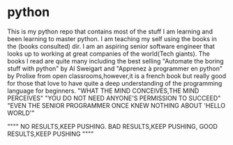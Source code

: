 # python
This is my python repo that contains most of the stuff I am learning and been learning to master python. I am teaching my self using the books in the
(books consulted) dir. I am an aspiring senior software engineer that looks up to working at great companies of the world(Tech giants). 
The books I read are quite many including the best selling "Automate the boring stuff with python" by Al Sweigart and "Apprenez à programmer en python" by Prolixe from open classrooms,however,it is a french book but really good for those that love to have quite a deep understanding of the programming language for beginners.
"WHAT THE MIND CONCEIVES,THE MIND PERCEIVES"
"YOU DO NOT NEED ANYONE'S PERMISSION TO SUCCEED"
"EVEN THE SENIOR PROGRAMMER ONCE KNEW NOTHING ABOUT 'HELLO WORLD'"

""""
NO RESULTS,KEEP PUSHING.
BAD RESULTS,KEEP PUSHING,
GOOD RESULTS,KEEP PUSHING
""""
